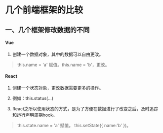 # 几个前端框架的比较

## 一、几个框架修改数据的不同

#### Vue

1. 创建一个数据对象，其中的数据可以自由更改。

> this.name = 'a' 赋值。this.name = 'b'，更改。

#### React

1. 创建一个状态对象，更改数据需要更多的操作。

2. 例如：this.status(...)

3. React之所以使用状态的方式，是为了方便在数据进行了改变之后，及时追踪和运行声明周期hook。

> this.state.name = 'a' 赋值。 this.setState({ name:'b' })。